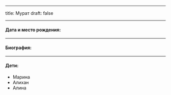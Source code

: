 
---
title: Мурат
draft: false

---
#### Дата и место рождения:

---
#### Биография:


---
#### Дети:
- Марина
- Алихан
- Алина